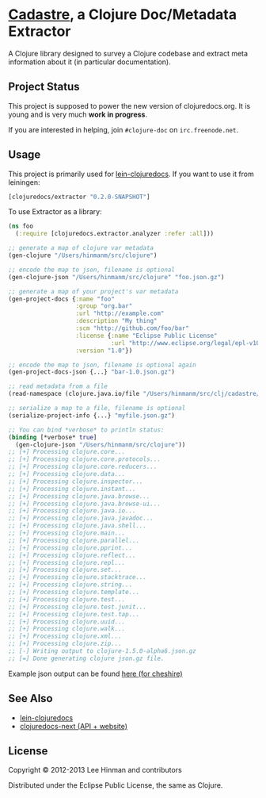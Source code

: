 # [Cadastre](https://en.wikipedia.org/wiki/Cadastre), a Clojure Doc/Metadata Extractor

A Clojure library designed to survey a Clojure codebase and extract
meta information about it (in particular documentation).


## Project Status

This project is supposed to power the new version of clojuredocs.org. It is
young and is very much **work in progress**.

If you are interested in helping, join `#clojure-doc` on `irc.freenode.net`.


## Usage

This project is primarily used for
[lein-clojuredocs](https://github.com/clojuredocs/lein-clojuredocs). If
you want to use it from leiningen:

```clojure
[clojuredocs/extractor "0.2.0-SNAPSHOT"]
```

To use Extractor as a library:

```clojure
(ns foo
  (:require [clojuredocs.extractor.analyzer :refer :all]))

;; generate a map of clojure var metadata
(gen-clojure "/Users/hinmanm/src/clojure")

;; encode the map to json, filename is optional
(gen-clojure-json "/Users/hinmanm/src/clojure" "foo.json.gz")

;; generate a map of your project's var metadata
(gen-project-docs {:name "foo"
                   :group "org.bar"
                   :url "http://example.com"
                   :description "My thing"
                   :scm "http://github.com/foo/bar"
                   :license {:name "Eclipse Public License"
                             :url "http://www.eclipse.org/legal/epl-v10.html"}
                   :version "1.0"})

;; encode the map to json, filename is optional again
(gen-project-docs-json {...} "bar-1.0.json.gz")

;; read metadata from a file
(read-namespace (clojure.java.io/file "/Users/hinmanm/src/clj/cadastre/src/cadastre/analyzer.clj"))

;; serialize a map to a file, filename is optional
(serialize-project-info {...} "myfile.json.gz")

;; You can bind *verbose* to println status:
(binding [*verbose* true]
  (gen-clojure-json "/Users/hinmanm/src/clojure"))
;; [+] Processing clojure.core...
;; [+] Processing clojure.core.protocols...
;; [+] Processing clojure.core.reducers...
;; [+] Processing clojure.data...
;; [+] Processing clojure.inspector...
;; [+] Processing clojure.instant...
;; [+] Processing clojure.java.browse...
;; [+] Processing clojure.java.browse-ui...
;; [+] Processing clojure.java.io...
;; [+] Processing clojure.java.javadoc...
;; [+] Processing clojure.java.shell...
;; [+] Processing clojure.main...
;; [+] Processing clojure.parallel...
;; [+] Processing clojure.pprint...
;; [+] Processing clojure.reflect...
;; [+] Processing clojure.repl...
;; [+] Processing clojure.set...
;; [+] Processing clojure.stacktrace...
;; [+] Processing clojure.string...
;; [+] Processing clojure.template...
;; [+] Processing clojure.test...
;; [+] Processing clojure.test.junit...
;; [+] Processing clojure.test.tap...
;; [+] Processing clojure.uuid...
;; [+] Processing clojure.walk...
;; [+] Processing clojure.xml...
;; [+] Processing clojure.zip...
;; [-] Writing output to clojure-1.5.0-alpha6.json.gz
;; [=] Done generating clojure json.gz file.
```

Example json output can be found [here (for cheshire)](https://gist.github.com/3880616)

## See Also

- [lein-clojuredocs](http://github.com/clojuredocs/lein-clojuredocs)
- [clojuredocs-next (API + website)](http://github.com/clojuredocs/web)

## License

Copyright © 2012-2013 Lee Hinman and contributors

Distributed under the Eclipse Public License, the same as Clojure.
